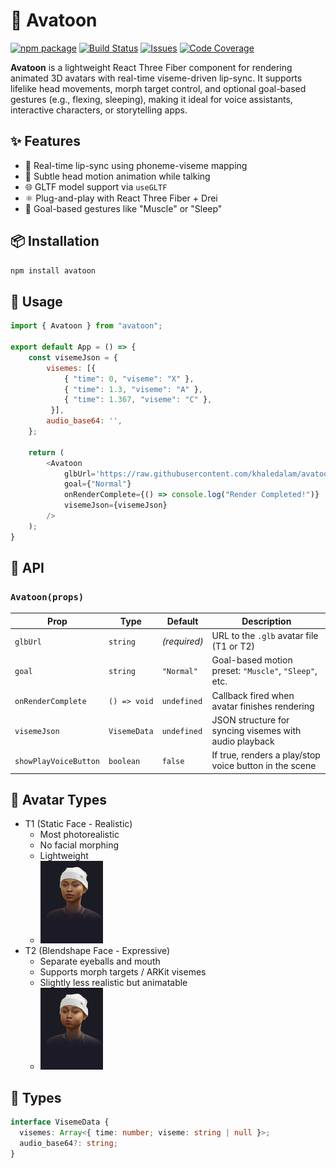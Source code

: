 # 🧠 Avatoon


[![npm package][npm-img]][npm-url]
[![Build Status][build-img]][build-url]
[![Issues][issues-img]][issues-url]
[![Code Coverage][codecov-img]][codecov-url]


**Avatoon** is a lightweight React Three Fiber component for rendering animated 3D avatars with real-time viseme-driven lip-sync. It supports lifelike head movements, morph target control, and optional goal-based gestures (e.g., flexing, sleeping), making it ideal for voice assistants, interactive characters, or storytelling apps.

## ✨ Features
- 🎤 Real-time lip-sync using phoneme-viseme mapping  
- 🧍 Subtle head motion animation while talking  
- 🌐 GLTF model support via `useGLTF`  
- ⚛️ Plug-and-play with React Three Fiber + Drei  
- 🎯 Goal-based gestures like "Muscle" or "Sleep"

## 📦 Installation

```bash
npm install avatoon
```

## 🚀 Usage

```js
import { Avatoon } from "avatoon";

export default App = () => {
    const visemeJson = {
        visemes: [{ 
            { "time": 0, "viseme": "X" },
            { "time": 1.3, "viseme": "A" },
            { "time": 1.367, "viseme": "C" },
         }],
        audio_base64: '',
    };

    return (
        <Avatoon
            glbUrl='https://raw.githubusercontent.com/khaledalam/avatoon/main/test/assets/placeholder-avatar.glb'
            goal={"Normal"}
            onRenderComplete={() => console.log("Render Completed!")}
            visemeJson={visemeJson}
        />
    );
}

```

## 🧩 API

### `Avatoon(props)`

| Prop                  | Type         | Default      | Description                                            |
| --------------------- | ------------ | ------------ | ------------------------------------------------------ |
| `glbUrl`              | `string`     | *(required)* | URL to the `.glb` avatar file (T1 or T2)               |
| `goal`                | `string`     | `"Normal"`   | Goal-based motion preset: `"Muscle"`, `"Sleep"`, etc.  |
| `onRenderComplete`    | `() => void` | `undefined`  | Callback fired when avatar finishes rendering          |
| `visemeJson`          | `VisemeData` | `undefined`  | JSON structure for syncing visemes with audio playback |
| `showPlayVoiceButton` | `boolean`    | `false`      | If true, renders a play/stop voice button in the scene |

## 👤 Avatar Types
- T1 (Static Face - Realistic)
    - Most photorealistic
    - No facial morphing
    - Lightweight
    - <img src="https://raw.githubusercontent.com/khaledalam/avatoon/main//test/assets/V1_bg.jpg" width="100"/>
- T2 (Blendshape Face - Expressive)
  - Separate eyeballs and mouth
  - Supports morph targets / ARKit visemes
  - Slightly less realistic but animatable
  - <img src="https://raw.githubusercontent.com/khaledalam/avatoon/main//test/assets/V2_bg.jpg" width="100"/>

## 📘 Types

```ts
interface VisemeData {
  visemes: Array<{ time: number; viseme: string | null }>;
  audio_base64?: string;
}
```

[build-img]:https://github.com/khaledalam/avatoon/actions/workflows/release.yml/badge.svg
[build-url]:https://github.com/khaledalam/avatoon/actions/workflows/release.yml
[npm-img]:https://img.shields.io/npm/v/avatoon
[npm-url]:https://www.npmjs.com/package/avatoon
[issues-img]:https://img.shields.io/github/issues/khaledalam/avatoon
[issues-url]:https://github.com/khaledalam/avatoon/issues
[codecov-img]:https://codecov.io/gh/khaledalam/avatoon/branch/main/graph/badge.svg
[codecov-url]:https://codecov.io/gh/khaledalam/avatoon